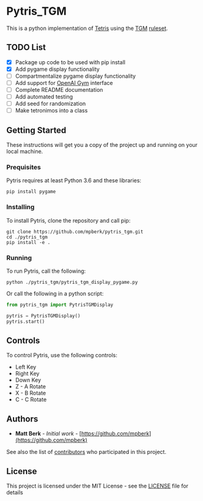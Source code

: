 # Pytris_TGM

This is a python implementation of [Tetris](https://en.wikipedia.org/wiki/Tetris) using the [TGM](https://en.wikipedia.org/wiki/Tetris:_The_Grand_Master) [ruleset](http://tetris.wikia.com/wiki/Tetris_The_Grand_Master).

## TODO List

- [x] Package up code to be used with pip install
- [x] Add pygame display functionality
- [ ] Compartmentalize pygame display functionality
- [ ] Add support for [OpenAI Gym](https://gym.openai.com/) interface
- [ ] Complete README documentation
- [ ] Add automated testing
- [ ] Add seed for randomization
- [ ] Make tetronimos into a class

## Getting Started

These instructions will get you a copy of the project up and running on your local machine.

### Prequisites

Pytris requires at least Python 3.6 and these libraries:

```Shell
pip install pygame
```

### Installing

To install Pytris, clone the repository and call pip:

```Shell
git clone https://github.com/mpberk/pytris_tgm.git
cd ./pytris_tgm
pip install -e .
```

### Running

To run Pytris, call the following:

```Shell
python ./pytris_tgm/pytris_tgm_display_pygame.py
```

Or call the following in a python script:

```Python
from pytris_tgm import PytrisTGMDisplay

pytris = PytrisTGMDisplay()
pytris.start()
```

## Controls

To control Pytris, use the following controls:

* Left Key
* Right Key
* Down Key
* Z - A Rotate
* X - B Rotate
* C - C Rotate

## Authors

* **Matt Berk** - *Initial work* - [https://github.com/mpberk](https://github.com/mpberk)

See also the list of [contributors](https://github.com/mpberk/pytris_tgm/contributors) who participated in this project.

## License

This project is licensed under the MIT License - see the [LICENSE](LICENSE) file for details

